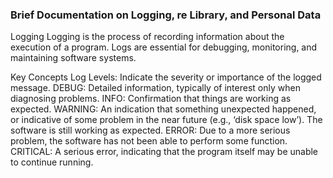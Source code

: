 ### Brief Documentation on Logging, re Library, and Personal Data
Logging
Logging is the process of recording information about the execution of a program. Logs are essential for debugging, monitoring, and maintaining software systems.

Key Concepts
Log Levels: Indicate the severity or importance of the logged message.
DEBUG: Detailed information, typically of interest only when diagnosing problems.
INFO: Confirmation that things are working as expected.
WARNING: An indication that something unexpected happened, or indicative of some problem in the near future (e.g., ‘disk space low’). The software is still working as expected.
ERROR: Due to a more serious problem, the software has not been able to perform some function.
CRITICAL: A serious error, indicating that the program itself may be unable to continue running.
